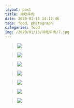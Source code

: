 ```yaml
---
layout: post
title: 冷吃牛肉
date: 2020-01-15 14:12:46
tags: food, photograph
categories: food
img: /2020/01/15/冷吃牛肉/7.jpg
---
```


> ![](pic/冷吃牛肉/1.jpg)

> ![](pic/冷吃牛肉/2.jpg)

> ![](pic/冷吃牛肉/3.jpg)

> ![](pic/冷吃牛肉/4.jpg)

> ![](pic/冷吃牛肉/5.jpg)

> ![](pic/冷吃牛肉/6.jpg)

> ![](pic/冷吃牛肉/7.jpg)

